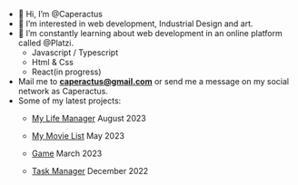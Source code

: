 - 👋 Hi, I’m @Caperactus
- 👀 I’m interested in web development, Industrial Design and art.
- 🌱 I’m constantly learning about web development in an online platform called @Platzi.
  - Javascript / Typescript
  - Html & Css
  - React(in progress)
- Mail me to **caperactus@gmail.com** or send me a message on my social network as Caperactus.
- Some of my latest projects:
  - <p><a href="https://caperasdev.github.io/todo-appV2/" target="_blank" >My Life Manager</a> August 2023</p>
  - <p><a href="https://caperasdev.github.io/my-movie-list-tmdb-api/" target="_blank" >My Movie List</a> May 2023</p>
  - <p><a href="https://caperasdev.github.io/JS-Taller-Videogames/" target="_blank" >Game</a> March 2023</p>
  - <p><a href="https://caperasdev.github.io/introduccion-a-react/" target="_blank" >Task Manager</a> December 2022</p>
